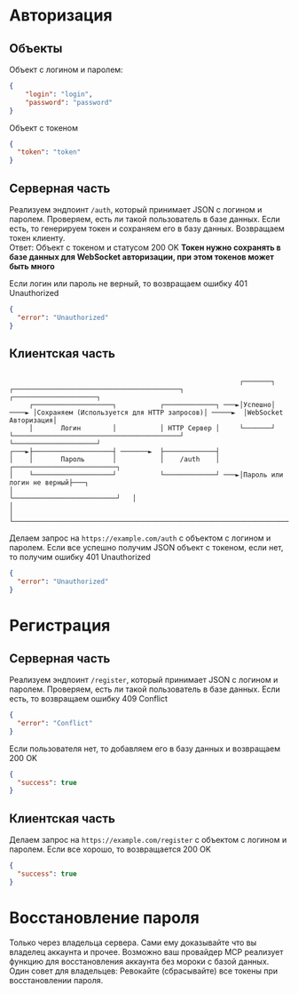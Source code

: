 # Авторизация

## Объекты
Объект с логином и паролем:
```json
{
    "login": "login",
    "password": "password"
}
```
Объект с токеном
```json lines
{
  "token": "token"
}
```

## Серверная часть
Реализуем эндпоинт `/auth`, который принимает JSON с логином и паролем. Проверяем, есть ли такой пользователь в базе данных. Если есть, то генерируем токен и сохраняем его в базу данных. Возвращаем токен клиенту.<br>
Ответ: Объект с токеном и статусом 200 OK
**Токен нужно сохранять в базе данных для WebSocket авторизации, при этом токенов может быть много**

Если логин или пароль не верный, то возвращаем ошибку 401 Unauthorized
```json lines
{
  "error": "Unauthorized"
}
```
## Клиентская часть
```

                                                          ┌───────┐       ┌──────────────────────────────────────────┐         ┌─────────────────────┐
     ┌────────────────────┐           ┌─────────────┐ ───►│Успешно│ ────► │Сохраняем (Используется для HTTP запросов)│ ─────►  │WebSocket Авторизация│
     │       Логин        │           │ HTTP Сервер │     └───────┘       └──────────────────────────────────────────┘         └─────────────────────┘
┌───►├────────────────────┤ ───────►  ├─────────────┤
│    │       Пароль       │           │    /auth    │     ┌──────────────────────────┐
│    └────────────────────┘           └─────────────┘ ───►│Пароль или логин не верный├───┐
│                                                         └──────────────────────────┘   │
│                                                                                        │
└────────────────────────────────────────────────────────────────────────────────────────┘

```
Делаем запрос на `https://example.com/auth` с объектом с логином и паролем.
Если все успешно получим JSON объект с токеном, если нет, то получим ошибку 401 Unauthorized
```json lines
{
  "error": "Unauthorized"
}
```

# Регистрация
## Серверная часть
Реализуем эндпоинт `/register`, который принимает JSON с логином и паролем. Проверяем, есть ли такой пользователь в базе данных. Если есть, то возвращаем ошибку 409 Conflict
```json lines
{
  "error": "Conflict"
}
```
Если пользователя нет, то добавляем его в базу данных и возвращаем 200 OK
```json lines
{
  "success": true
}
```

## Клиентская часть
Делаем запрос на `https://example.com/register` с объектом с логином и паролем. Если все хорошо, то возвращается 200 OK
```json lines
{
  "success": true
}
```
# Восстановление пароля
Только через владельца сервера. Сами ему доказывайте что вы владелец аккаунта и прочее. Возможно ваш провайдер MCP реализует функцию для восстановления аккаунта без мороки с базой данных. Один совет для владельцев: Ревокайте (сбрасывайте) все токены при восстановлении пароля.